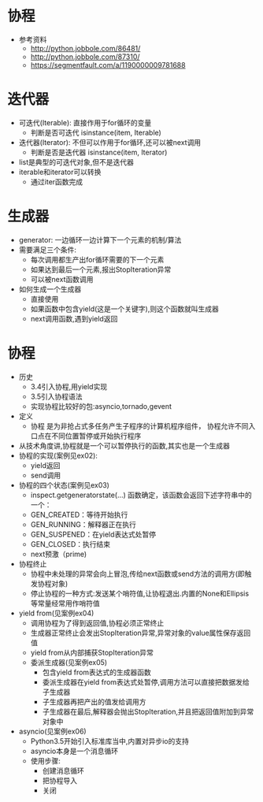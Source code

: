 # 协程
 - 参考资料
    - http://python.jobbole.com/86481/
    - http://python.jobbole.com/87310/
    - https://segmentfault.com/a/1190000009781688
# 迭代器
 - 可迭代(Iterable): 直接作用于for循环的变量
    - 判断是否可迭代  isinstance(item, Iterable)
 - 迭代器(Iterator): 不但可以作用于for循环,还可以被next调用
    - 判断是否是迭代器 isinstance(item, Iterator)
 - list是典型的可迭代对象,但不是迭代器
 - iterable和iterator可以转换
    - 通过iter函数完成

# 生成器
 - generator: 一边循环一边计算下一个元素的机制/算法
 - 需要满足三个条件:
    - 每次调用都生产出for循环需要的下一个元素
    - 如果达到最后一个元素,报出StopIteration异常
    - 可以被next函数调用
 - 如何生成一个生成器
    - 直接使用
    - 如果函数中包含yield(这是一个关键字),则这个函数就叫生成器
    - next调用函数,遇到yield返回
# 协程
 - 历史
    - 3.4引入协程,用yield实现
    - 3.5引入协程语法
    - 实现协程比较好的包:asyncio,tornado,gevent
 - 定义 
    - 协程 是为非抢占式多任务产生子程序的计算机程序组件，
    协程允许不同入口点在不同位置暂停或开始执行程序
 - 从技术角度讲,协程就是一个可以暂停执行的函数,其实也是一个生成器
 - 协程的实现(案例见ex02):
    - yield返回
    - send调用
 - 协程的四个状态(案例见ex03)
    - inspect.getgeneratorstate(…) 函数确定，该函数会返回下述字符串中的一个：
    - GEN_CREATED：等待开始执行
    - GEN_RUNNING：解释器正在执行
    - GEN_SUSPENED：在yield表达式处暂停
    - GEN_CLOSED：执行结束
    - next预激（prime)
 - 协程终止
    - 协程中未处理的异常会向上冒泡,传给next函数或send方法的调用方(即触发协程对象)
    - 停止协程的一种方式:发送某个哨符值,让协程退出.内置的None和Ellipsis等常量经常用作哨符值
 - yield from(见案例ex04)
    - 调用协程为了得到返回值,协程必须正常终止
    - 生成器正常终止会发出StopIteration异常,异常对象的value属性保存返回值
    - yield from从内部捕获StopIteration异常
    - 委派生成器(见案例ex05)
        - 包含yield from表达式的生成器函数
        - 委派生成器在yield from表达式处暂停,调用方法可以直接把数据发给子生成器
        - 子生成器再把产出的值发给调用方
        - 子生成器在最后,解释器会抛出StopIteration,并且把返回值附加到异常对象中
 - asyncio(见案例ex06)
    - Python3.5开始引入标准库当中,内置对异步io的支持
    - asyncio本身是一个消息循环
    - 使用步骤:
        - 创建消息循环
        - 把协程导入
        - 关闭